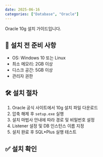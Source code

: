```yaml
---
date: 2025-06-16
categories: ["Database", "Oracle"]
---
```


Oracle 10g 설치 가이드입니다.

## 📌 설치 전 준비 사항

- OS: Windows 10 또는 Linux
- 최소 메모리: 2GB 이상
- 디스크 공간: 5GB 이상
- 관리자 권한

## 🛠 설치 절차

1. Oracle 공식 사이트에서 10g 설치 파일 다운로드  
2. 압축 해제 후 `setup.exe` 실행  
3. 설치 마법사 안내에 따라 경로 및 비밀번호 설정  
4. Listener 설정 및 DB 인스턴스 이름 지정  
5. 설치 완료 후 SQL*Plus 실행 테스트

## ✅ 설치 확인
